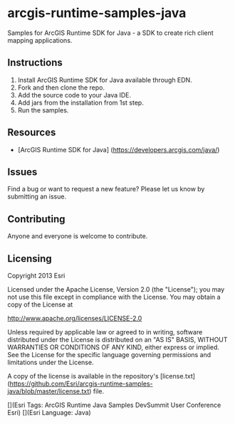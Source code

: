 arcgis-runtime-samples-java
===========================
Samples for ArcGIS Runtime SDK for Java - a SDK to create rich client mapping applications.

## Instructions

1. Install ArcGIS Runtime SDK for Java available through EDN.
2. Fork and then clone the repo. 
3. Add the source code to your Java IDE.
4. Add jars from the installation from 1st step.
5. Run the samples.

## Resources

* [ArcGIS Runtime SDK for Java] (https://developers.arcgis.com/java/)

## Issues

Find a bug or want to request a new feature?  Please let us know by submitting an issue.

## Contributing

Anyone and everyone is welcome to contribute. 

## Licensing
Copyright 2013 Esri

Licensed under the Apache License, Version 2.0 (the "License");
you may not use this file except in compliance with the License.
You may obtain a copy of the License at

   http://www.apache.org/licenses/LICENSE-2.0

Unless required by applicable law or agreed to in writing, software
distributed under the License is distributed on an "AS IS" BASIS,
WITHOUT WARRANTIES OR CONDITIONS OF ANY KIND, either express or implied.
See the License for the specific language governing permissions and
limitations under the License.

A copy of the license is available in the repository's [license.txt] (https://github.com/Esri/arcgis-runtime-samples-java/blob/master/license.txt) file.

[](Esri Tags: ArcGIS Runtime Java Samples DevSummit User Conference Esri) 
[](Esri Language: Java)
